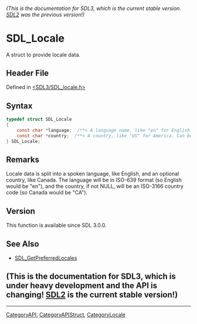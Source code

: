 ###### (This is the documentation for SDL3, which is the current stable version. [SDL2](https://wiki.libsdl.org/SDL2/) was the previous version!)
# SDL_Locale

A struct to provide locale data.

## Header File

Defined in [<SDL3/SDL_locale.h>](https://github.com/libsdl-org/SDL/blob/main/include/SDL3/SDL_locale.h)

## Syntax

```c
typedef struct SDL_Locale
{
    const char *language;  /**< A language name, like "en" for English. */
    const char *country;  /**< A country, like "US" for America. Can be NULL. */
} SDL_Locale;
```

## Remarks

Locale data is split into a spoken language, like English, and an optional
country, like Canada. The language will be in ISO-639 format (so English
would be "en"), and the country, if not NULL, will be an ISO-3166 country
code (so Canada would be "CA").

## Version

This function is available since SDL 3.0.0.

## See Also

- [SDL_GetPreferredLocales](SDL_GetPreferredLocales)


## (This is the documentation for SDL3, which is under heavy development and the API is changing! [SDL2](https://wiki.libsdl.org/SDL2/) is the current stable version!)



----
[CategoryAPI](CategoryAPI), [CategoryAPIStruct](CategoryAPIStruct), [CategoryLocale](CategoryLocale)

